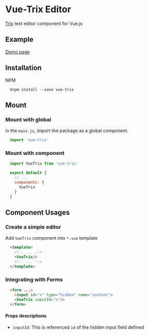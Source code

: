 # Vue-Trix Editor

[Trix](https://www.npmjs.com/package/trix) text editor component for Vue.js

## Example

[Demo page](/example)

## Installation

NPM

```Shell
  $npm install --save vue-trix
```

## Mount

### Mount with global

in the `main.js`, import the package as a global component.

```javascript
  import 'vue-trix'
```

### Mount with component

```javascript
  import VueTrix from 'vue-trix'

  export default {
    // ...
    components: {
      VueTrix
    }
  }
```

## Component Usages

### Create a simple editor

Add `VueTrix` component into `*.vue` template

```html
  <template>
    <!-- ... -->
    <VueTrix/>
    <!-- ... -->
  </template>
```

### Integrating with Forms

```html
  <form ...>
    <input id="x" type="hidden" name="content">
    <VueTrix inputId="x"/>
  </form>
```

#### Props descriptions

- `inputId`: This is referenced `id` of the hidden input field defined
